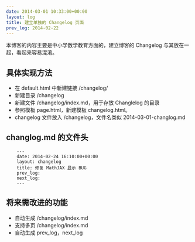 ```yaml
---
date: 2014-03-01 10:33:00+00:00
layout: log
title: 建立单独的 Changelog 页面
prev_log: 2014-02-22
---
```


本博客的内容主要是中小学数学教育方面的，建立博客的 Changelog 与其放在一起，看起来容易混淆。

## 具体实现方法

* 在 default.html 中新建链接 /changelog/
* 新建目录 /changelog
* 新建文件 /changelog/index.md，用于存放 Changlelog 的目录
* 参照模板 page.html，新建模板 changelog.html。
* changelog 文件放入 /changelog，文件名类似 2014-03-01-changlog.md

## changlog.md 的文件头

		---
		date: 2014-02-24 16:10:00+00:00
		layout: changelog
		title: 修复 MathJAX 显示 BUG
		prev_log: 
		next_log: 
		---

## 将来需改进的功能

* 自动生成 /changelog/index.md
* 支持多页 /changelog/index.md
* 自动生成 prev_log，next_log

